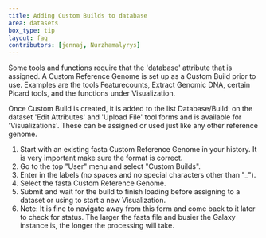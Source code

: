 ```yaml
---
title: Adding Custom Builds to database
area: datasets
box_type: tip
layout: faq
contributors: [jennaj, Nurzhamalyrys]
---
```



Some tools and functions require that the 'database' attribute that is assigned. A Custom Reference Genome is set up as a Custom Build prior to use. Examples are the tools Featurecounts, Extract Genomic DNA, certain Picard tools, and the functions under Visualization.

Once Custom Build is created, it is added to the list Database/Build: on the dataset 'Edit Attributes' and 'Upload File' tool forms and is available for 'Visualizations'. These can be assigned or used just like any other reference genome.

1. Start with an existing fasta Custom Reference Genome in your history. It is very important make sure the format is correct.
2. Go to the top "User" menu and select "Custom Builds".
3. Enter in the labels (no spaces and no special characters other than "_").
4. Select the fasta Custom Reference Genome.
5. Submit and wait for the build to finish loading before assigning to a dataset or using to start a new Visualization.
6. Note: It is fine to navigate away from this form and come back to it later to check for status. The larger the fasta file and busier the Galaxy instance is, the longer the processing will take.
